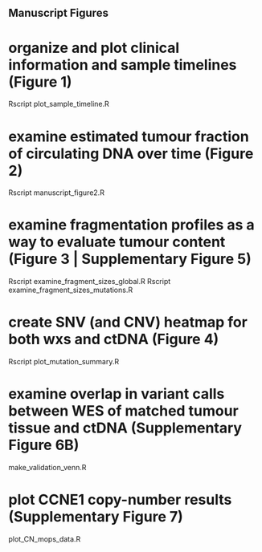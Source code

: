 ## Manuscript Figures
# organize and plot clinical information and sample timelines (Figure 1)
Rscript plot_sample_timeline.R


# examine estimated tumour fraction of circulating DNA over time (Figure 2)
Rscript manuscript_figure2.R


# examine fragmentation profiles as a way to evaluate tumour content (Figure 3 | Supplementary Figure 5)
Rscript examine_fragment_sizes_global.R
Rscript examine_fragment_sizes_mutations.R


# create SNV (and CNV) heatmap for both wxs and ctDNA (Figure 4)
Rscript plot_mutation_summary.R


# examine overlap in variant calls between WES of matched tumour tissue and ctDNA (Supplementary Figure 6B)
make_validation_venn.R


# plot CCNE1 copy-number results (Supplementary Figure 7)
plot_CN_mops_data.R


